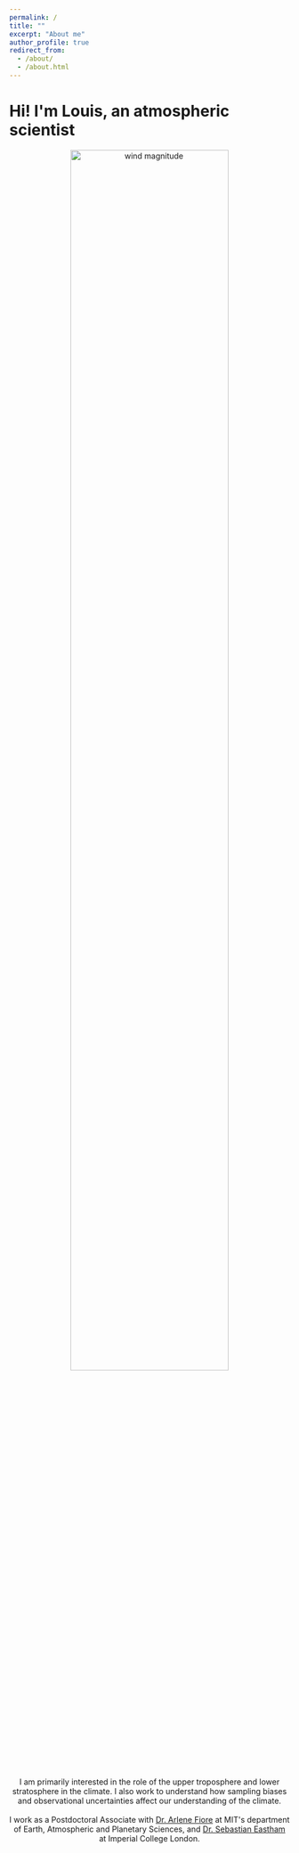 ```yaml
---
permalink: /
title: ""
excerpt: "About me"
author_profile: true
redirect_from: 
  - /about/
  - /about.html
---
```


# Hi! I'm Louis, an atmospheric scientist

<div style="text-align: center;">
  <img src="../images/STJ_website.gif" alt="wind magnitude" style="width:75%;">
</div>

<div style="text-align: center;">
  I am primarily interested in the role of the upper troposphere and lower stratosphere in the climate. I also work to understand how sampling biases and observational uncertainties affect our understanding of the climate.
  <br><br>
  I work as a Postdoctoral Associate with <a href="https://www.teampaccc.mit.edu/">Dr. Arlene Fiore</a> at MIT's department of Earth, Atmospheric and Planetary Sciences, and <a href="https://profiles.imperial.ac.uk/s.eastham">Dr. Sebastian Eastham</a> at Imperial College London.
</div>

